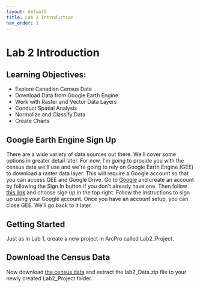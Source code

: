 ```yaml
---
layout: default
title: Lab 2 Introduction
nav_order: 1
---
```


# Lab 2 Introduction
<!-- 
<iframe width="560" height="315" src="https://www.youtube.com/embed/UDE_v8S9-Kk" title="YouTube video player" frameborder="0" allow="accelerometer; autoplay; clipboard-write; encrypted-media; gyroscope; picture-in-picture" allowfullscreen></iframe>
 -->
## Learning Objectives:

* Explore Canadian Census Data
* Download Data from Google Earth Engine
* Work with Raster and Vector Data Layers
* Conduct Spatial Analysis
* Normalize and Classify Data
* Create Charts

## Google Earth Engine Sign Up

There are a wide variety of data sources out there.  We'll cover some options in greater detail later.  For now, I'm going to provide you with the census data we'll use and we're going to rely on Google Earth Engine (GEE) to download a raster data layer.  This will require a Google account so that you can access GEE and Google Drive.  Go to [Google](https://www.google.com/) and create an account by following the Sign In button if you don't already have one.  Then follow [this link](https://earthengine.google.com/) and choose sign up in the top right.  Follow the instructions to sign up using your Google account.  Once you have an account setup, you can close GEE.  We'll go back to it later.

## Getting Started

Just as in Lab 1, create a new project in ArcPro called Lab2_Project.


## Download the Census Data

Now download [the census data](https://github.com/June-Skeeter/GEOB270_Lab2_2021S1/blob/main/lab2_Data.zip) and extract the lab2_Data.zip file to your newly created Lab2_Project folder.
